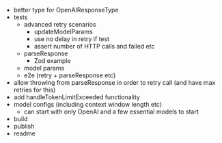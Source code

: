 - better type for OpenAIResponseType
- tests
  - advanced retry scenarios
    - updateModelParams
    - use no delay in retry if test
    - assert number of HTTP calls and failed etc
  - parseResponse
    - Zod example
  - model params
  - e2e (retry + parseResponse etc)
- allow throwing from parseResponse in order to retry call (and have max retries for this)
- add handleTokenLimitExceeded functionality
- model configs (including context window length etc)
  - can start with only OpenAI and a few essential models to start
- build
- publish
- readme
